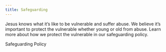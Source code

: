 ```yaml
---
title: Safeguarding
---
```


Jesus knows what it’s like to be vulnerable and suffer abuse. We believe it’s important to protect the vulnerable whether young or old from abuse. Learn more about how we protect the vulnerable in our safeguarding policy.

<div class="text-center">
  <a class="button accent-button">Safeguarding Policy</a>
</div>
